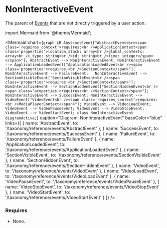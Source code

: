 # NonInteractiveEvent

The parent of [Events](/taxonomy/events) that are not directly triggered by a user action.

import Mermaid from '@theme/Mermaid';

<Mermaid chart={`
	graph LR
        AbstractEvent["AbstractEvent<br><span class='requires_context'>requires:<br />ApplicationContext<span class='properties'>location_stack: array<br />global_contexts: array<br />_type: string<br />id: string<br />time: integer</span></span>"];
        AbstractEvent --> NonInteractiveEvent;
        NonInteractiveEvent --> ApplicationLoadedEvent["ApplicationLoadedEvent<br /><span class='properties'>requires:<br />SectionContext</span>"];
        NonInteractiveEvent --> FailureEvent;  
        NonInteractiveEvent --> SectionVisibleEvent["SectionVisibleEvent<br /><span class='properties'>requires:<br />SectionContext</span>"];
        NonInteractiveEvent --> SectionHiddenEvent["SectionHiddenEvent<br /><span class='properties'>requires:<br />SectionContext</span>"];
        NonInteractiveEvent --> SuccessEvent;
        NonInteractiveEvent --> VideoEvent["VideoEvent<br /><span class='requires_context'>requires:<br />MediaPlayerContext</span>"];
        VideoEvent --> VideoLoadEvent;
        VideoEvent --> VideoPauseEvent;
        VideoEvent --> VideoStopEvent;
        VideoEvent --> VideoStartEvent;
    class NonInteractiveEvent diagramActive;
`} 
  caption="Diagram: NonInteractiveEvent" 
  baseColor="blue" 
  links={[
    { name: 'AbstractEvent', to: '/taxonomy/reference/events/AbstractEvent' },
    { name: 'SuccessEvent', to: '/taxonomy/reference/events/SuccessEvent' },
    { name: 'FailureEvent', to: '/taxonomy/reference/events/FailureEvent' },
    { name: 'ApplicationLoadedEvent', to: '/taxonomy/reference/events/ApplicationLoadedEvent' },
    { name: 'SectionVisibleEvent', to: '/taxonomy/reference/events/SectionVisibleEvent' },
    { name: 'SectionHiddenEvent', to: '/taxonomy/reference/events/SectionHiddenEvent' },
    { name: 'VideoEvent', to: '/taxonomy/reference/events/VideoEvent' },
    { name: 'VideoLoadEvent', to: '/taxonomy/reference/events/VideoLoadEvent' },
    { name: 'VideoPauseEvent', to: '/taxonomy/reference/events/VideoPauseEvent' },
    { name: 'VideoStopEvent', to: '/taxonomy/reference/events/VideoStopEvent' },
    { name: 'VideoStartEvent', to: '/taxonomy/reference/events/VideoStartEvent' }
  ]}
/>

### Requires
- None.